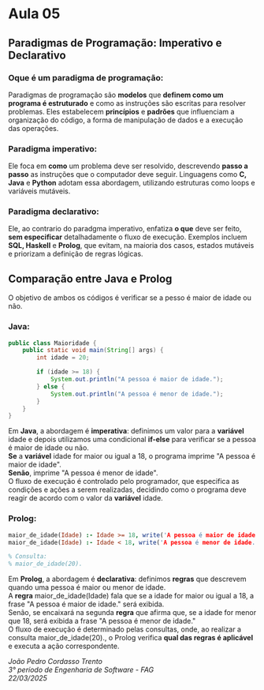 # **Aula 05**

## Paradigmas de Programação: Imperativo e Declarativo

### Oque é um paradigma de programação:

Paradigmas de programação são **modelos** que **definem como um programa é estruturado** e como as instruções são escritas para resolver problemas. Eles estabelecem **princípios** e **padrões** que influenciam a organização do código, a forma de manipulação de dados e a execução das operações.

### Paradigma imperativo:

Ele foca em **como** um problema deve ser resolvido, descrevendo **passo a passo** as instruções que o computador deve seguir. Linguagens como **C, Java** e **Python** adotam essa abordagem, utilizando estruturas como loops e variáveis mutáveis.

### Paradigma declarativo:

Ele, ao contrario do paradgma imperativo, enfatiza **o que** deve ser feito, **sem especificar** detalhadamente o fluxo de execução. Exemplos incluem **SQL, Haskell** e **Prolog**, que evitam, na maioria dos casos, estados mutáveis e priorizam a definição de regras lógicas.

## Comparação entre Java e Prolog
O objetivo de ambos os códigos é verificar se a pesso é maior de idade ou não.

### Java:
```java
public class Maioridade {
    public static void main(String[] args) {
        int idade = 20;

        if (idade >= 18) {
            System.out.println("A pessoa é maior de idade.");
        } else {
            System.out.println("A pessoa é menor de idade.");
        }
    }
}
```
Em **Java**, a abordagem é **imperativa**: definimos um valor para a **variável** idade e depois utilizamos uma condicional **if-else** para verificar se a pessoa é maior de idade ou não.<br> **Se** a **variável** idade for maior ou igual a 18, o programa imprime "A pessoa é maior de idade".<br> **Senão**, imprime "A pessoa é menor de idade".<br> O fluxo de execução é controlado pelo programador, que especifica as condições e ações a serem realizadas, decidindo como o programa deve reagir de acordo com o valor da **variável** idade.

### Prolog:
```prolog
maior_de_idade(Idade) :- Idade >= 18, write('A pessoa é maior de idade.').
maior_de_idade(Idade) :- Idade < 18, write('A pessoa é menor de idade.').

% Consulta:
% maior_de_idade(20).
```
Em **Prolog**, a abordagem é **declarativa**: definimos **regras** que descrevem quando uma pessoa é maior ou menor de idade.<br> A **regra** maior_de_idade(Idade) fala que se a idade for maior ou igual a 18, a frase "A pessoa é maior de idade." será exibida.<br> Senão, se encaixará na segunda **regra** que afirma que, se a idade for menor que 18, será exibida a frase "A pessoa é menor de idade."<br> O fluxo de execução é determinado pelas consultas, onde, ao realizar a consulta maior_de_idade(20)., o Prolog verifica **qual das regras é aplicável** e executa a ação correspondente.

*João Pedro Cordasso Trento <br> 3° período de Engenharia de Software - FAG <br> 22/03/2025*
